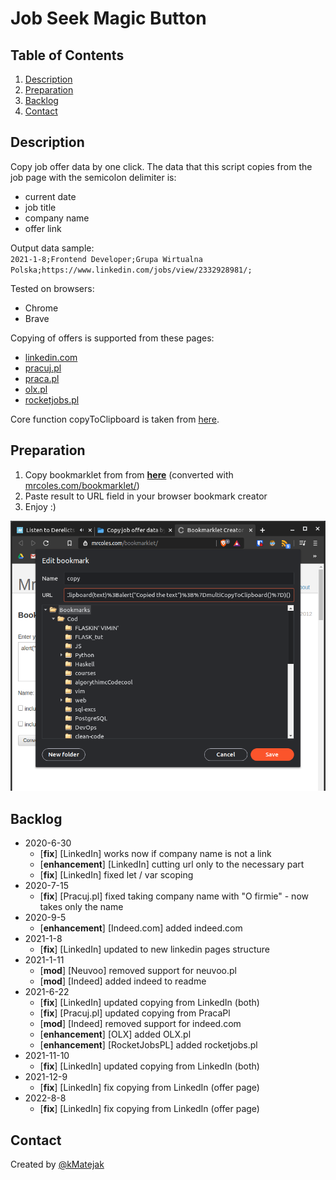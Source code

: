 # Job Seek Magic Button  
  
## Table of Contents  
  
1. [Description](#Description)  
2. [Preparation](#Preparation)  
3. [Backlog](#Backlog)  
4. [Contact](#Contact)  
  
## Description  
  
Copy job offer data by one click. The data that this script copies from the job page with the semicolon delimiter is:  
  
- current date  
- job title  
- company name  
- offer link  
  
Output data sample:  
`2021-1-8;Frontend Developer;Grupa Wirtualna Polska;https://www.linkedin.com/jobs/view/2332928981/;`  
  
Tested on browsers:  
  
- Chrome  
- Brave  
  
Copying of offers is supported from these pages:  
  
- [linkedin.com](https://www.linkedin.com/)  
- [pracuj.pl](https://www.pracuj.pl/)  
- [praca.pl](https://www.praca.pl/)  
- [olx.pl](https://www.olx.pl/)  
- [rocketjobs.pl](https://rocketjobs.pl/)  
  
Core function copyToClipboard is taken from [here](https://stackoverflow.com/a/33928558/12474392).  
  
## Preparation  
  
1. Copy bookmarklet from from [**here**](bookmarklet/COPYME.md) (converted with [mrcoles.com/bookmarklet/](https://mrcoles.com/bookmarklet/))  
2. Paste result to URL field in your browser bookmark creator  
3. Enjoy :)  
  
![Helpful screenshot](images/2020-06-30-143035_800x876_scrot.png)  
  
## Backlog  
  
- 2020-6-30  
  - [**fix**] [LinkedIn] works now if company name is not a link  
  - [**enhancement**] [LinkedIn] cutting url only to the necessary part  
  - [**fix**] [LinkedIn] fixed let / var scoping
- 2020-7-15
  - [**fix**] [Pracuj.pl] fixed taking company name with "O firmie" - now takes only the name
- 2020-9-5  
  - [**enhancement**] [Indeed.com] added indeed.com  
- 2021-1-8  
  - [**fix**] [LinkedIn] updated to new linkedin pages structure  
- 2021-1-11  
  - [**mod**] [Neuvoo] removed support for neuvoo.pl  
  - [**mod**] [Indeed] added indeed to readme  
- 2021-6-22  
  - [**fix**] [LinkedIn] updated copying from LinkedIn (both)  
  - [**fix**] [Pracuj.pl] updated copying from PracaPl  
  - [**mod**] [Indeed] removed support for indeed.com  
  - [**enhancement**] [OLX] added OLX.pl  
  - [**enhancement**] [RocketJobsPL] added rocketjobs.pl  
- 2021-11-10  
  - [**fix**] [LinkedIn] updated copying from LinkedIn (both)  
- 2021-12-9  
  - [**fix**] [LinkedIn] fix copying from LinkedIn (offer page)  
- 2022-8-8  
  - [**fix**] [LinkedIn] fix copying from LinkedIn (offer page)  
  
## Contact  
  
Created by [@kMatejak](https://github.com/kMatejak/)  
  
